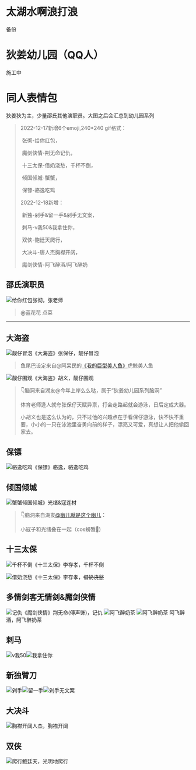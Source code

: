 # 太湖水啊浪打浪
备份

# 狄姜幼儿园（QQ人）

施工中

# 同人表情包

狄姜狄为主，少量邵氏其他演职员。大图之后会汇总到幼儿园系列

> 2022-12-17新增6个emoji,240*240 gif格式：
>
> ​	张彻-给你红包，
>
> ​	魔剑侠情-荆无命记仇，
>
> ​	十三太保-借奶浇愁，千杯不倒，
>
> ​	倾国倾城-蟹蟹，
>
> ​	保镖-骆逸吃鸡
>
> 2022-12-18新增：
>
> ​	新独-剁手&留一手&剁手无文案，
>
> ​	刺马-v我50&我拿住你，
>
> ​	双侠-鲍廷天爬行，
>
> ​	大决斗-唐人杰胸襟开阔，
>
> ​	魔剑侠情-阿飞醉酒/阿飞醉奶

## 邵氏演职员

![给你红包](太湖同人表情包/给你红包.gif)张彻，张老师

> @蓝花花 点菜

---

## 大海盗

 ![靓仔冒泡](太湖同人表情包/靓仔冒泡.gif)《大海盗》张保仔，靓仔冒泡

> 鱼尾巴设定来自@阿呆民的[《我的巨型美人鱼》](https://poipiku.com/3826948/7457177.html)虎鲸美人鱼

![靓仔围观](太湖同人表情包/靓仔围观.gif)《大海盗》胡义，靓仔围观

> 👇脑洞来自湖友@今年上岸么么哒，属于“狄姜幼儿园系列脑洞”
>
> 体育老师逢人就夸张保仔天赋异禀，打会走路起就会游泳，日后定成大器。
>
> 小胡义也是这么认为的，只不过他的兴趣点在于看保仔游泳，快不快不重要，小小的一只在泳池里奋勇向前的样子，漂亮又可爱，真想让人把他偷回家去。

## 保镖

![骆逸吃鸡](太湖同人表情包/骆逸吃鸡.gif)《保镖》骆逸，骆逸吃鸡

## 倾国倾城

![蟹蟹](太湖同人表情包/蟹蟹.gif)倾国倾城》光绪&寇连材

> 👇脑洞来自湖友[@幽儿就是这个幽儿](https://weibo.com/u/6035470671)：
>
> 小寇子和光绪叠在一起（cos螃蟹🦀)

## 十三太保



![千杯不倒](太湖同人表情包/千杯不倒.gif)《十三太保》李存孝，千杯不倒

![借奶浇愁](太湖同人表情包/借奶浇愁.gif)《十三太保》李存孝，~~借奶浇愁~~

## 多情剑客无情剑&魔剑侠情

![记仇](太湖同人表情包/记仇.gif)《魔剑侠情》荆无命(傅声饰)，记仇
![阿飞醉奶茶](太湖同人表情包/阿飞醉酒.gif) ![阿飞醉奶茶](太湖同人表情包/阿飞醉奶茶.gif) 阿飞醉酒，阿飞醉奶茶

## 刺马

![v我50](太湖同人表情包/v我50.gif)![我拿住你](太湖同人表情包/我拿住你.gif)

## 新独臂刀

![剁手](太湖同人表情包/剁手.gif)![留一手](太湖同人表情包/留一手.gif)![剁手无文案](太湖同人表情包/剁手无文案.gif)

## 大决斗

![胸襟开阔](太湖同人表情包/胸襟开阔.gif)人杰，胸襟开阔

## 双侠

![爬行](太湖同人表情包/爬行.gif)鲍廷天，光明地爬行
